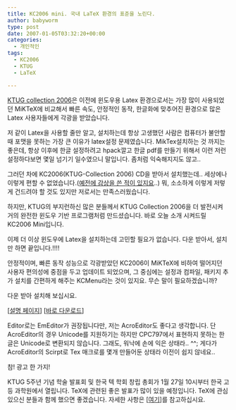 ```yaml
---
title: KC2006 mini. 국내 LaTeX 환경의 표준을 노린다.
author: babyworm
type: post
date: 2007-01-05T03:32:20+00:00
categories:
  - 개인적인
tags:
  - KC2006
  - KTUG
  - LaTeX

---
```

[KTUG collection 2006][1]은 이전에 윈도우용 Latex 환경으로서는 가장 많이 사용되었던 MiKTeX에 비교해서 빠른 속도, 안정적인 동작, 한글화에 맞추어진 환경으로 많은 Latex 사용자들에게 각광을 받았습니다. 

저 같이 Latex을 사용할 줄만 알고, 설치하는데 항상 고생했던 사람은 컴퓨터가 불안할때 포맷을 못하는 가장 큰 이유가 latex설정 문제였습니다. MikTex설치하는 것 까지는 좋은데, 항상 이후에 한글 설정하려고 hpack깔고 한글 pdf를 만들기 위해서 이런 저런 설정하다보면 몇일 넘기기 일수였으니 말입니다. 좀처럼 익숙해지지도 않고..

그러던 차에 KC2006(KTUG-Collection 2006) CD을 받아서 설치했는데.. 세상에나 이렇게 편할 수 없었습니다.([예전에 감상을 쓴 적이 있지요][2]..) 뭐, 소소하게 이렇게 저렇게 건드려야 할 것도 있지만 저로서는 만족스러웠습니다. 

하지만, KTUG의 부지런하신 많은 분들께서 KTUG Collection 2006을 더 발전시켜 거의 완전한 윈도우 기반 프로그램처럼 만드셨습니다. 바로 오늘 소개 시켜드릴 KC2006 Mini입니다. 

이제 더 이상 윈도우에 Latex을 설치하는데 고민할 필요가 없습니다. 다운 받아서, 설치만 하면 끝입니다.!!!!

안정적이며, 빠른 동작 성능으로 각광받았던 KC2006이 MiKTeX에 비하여 떨어지던 사용자 편의성에 중점을 두고 업데이트 되었으며, 그 중심에는 설정과 컴파일, 패키지 추가 설치를 간편하게 해주는 KCMenu라는 것이 있지요. 무슨 말이 필요하겠습니까?

다운 받아 설치해 보십시요.

[[설명 페이지][3]] [[바로 다운로드][4]] 

Editor로는 EmEditor가 권장됩니다만, 저는 AcroEditor도 좋다고 생각합니다. 단 AcroEditor의 경우 Unicode를 지원하기는 하지만 CPC797에서 표현하지 못하는 한글은 Unicode로 변환되지 않습니다. 그래도, 워낙에 손에 익은 상태라.. ^^; 게다가 AcroEditor의 Scirpt로 Tex 매크로를 몇개 만들어둔 상태라 이전이 쉽지 않네요.. 

참! 광고 한 가지!

KTUG 5주년 기념 학술 발표회 및 한국 텍 학회 창립 총회가 1월 27일 10시부터 한국 고등 과학원에서 열립니다. TeX에 관련된 좋은 발표가 많이 있을 예정입니다. TeX에 관심있으신 분들과 함께 했으면 좋겠습니다. 자세한 사항은 [[여기][5]]를 참고하십시요.

 [1]: http://faq.ktug.or.kr/faq/KTUGCollection2006
 [2]: http://babyworm.net/tatter/37
 [3]: http://faq.ktug.or.kr/faq/KC2006/%BC%B3%C4%A1
 [4]: http://ftp.ktug.or.kr/KTUG/KTUGCollection/INSTALL/KC2006-2-MINI-INSTALL.exe
 [5]: http://conf.ktug.or.kr/2007/Welcome.html

